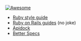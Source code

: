 [![Awesome](https://cdn.rawgit.com/sindresorhus/awesome/d7305f38d29fed78fa85652e3a63e154dd8e8829/media/badge.svg)](https://github.com/sindresorhus/awesome)

- [Ruby style guide](https://github.com/bbatsov/ruby-style-guide)
- [Ruby on Rails guides](guides.rubyonrails.org) (no joke)
- [Apidock](http://apidock.com/)
- [Better Specs](http://betterspecs.org/)
